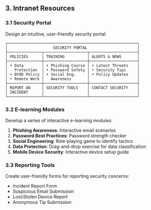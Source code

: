 ## 3. Intranet Resources

### 3.1 Security Portal

Design an intuitive, user-friendly security portal:

```
┌─────────────────────────────────────────────────────────┐
│                    SECURITY PORTAL                      │
├───────────────┬───────────────────┬─────────────────────┤
│ POLICIES      │ TRAINING          │ ALERTS & NEWS       │
├───────────────┼───────────────────┼─────────────────────┤
│ • Data        │ • Phishing Course │ • Latest Threats    │
│   Protection  │ • Password Safety │ • Security Tips     │
│ • BYOD Policy │ • Social Eng.     │ • Policy Updates    │
│ • Remote Work │   Awareness       │                     │
├───────────────┼───────────────────┼─────────────────────┤
│ REPORT AN     │ SECURITY TOOLS    │ CONTACT SECURITY    │
│ INCIDENT      │                   │                     │
└───────────────┴───────────────────┴─────────────────────┘
```

### 3.2 E-learning Modules

Develop a series of interactive e-learning modules:

1. **Phishing Awareness**: Interactive email scenarios
2. **Password Best Practices**: Password strength checker
3. **Social Engineering**: Role-playing game to identify tactics
4. **Data Protection**: Drag-and-drop exercise for data classification
5. **Mobile Device Security**: Interactive device setup guide

### 3.3 Reporting Tools

Create user-friendly forms for reporting security concerns:

- Incident Report Form
- Suspicious Email Submission
- Lost/Stolen Device Report
- Anonymous Tip Submission
